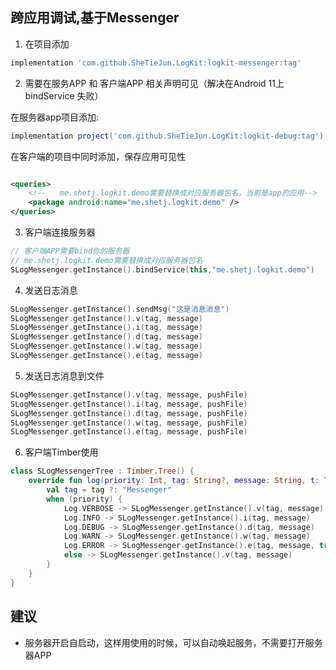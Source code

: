## 跨应用调试,基于Messenger

1. 在项目添加

```groovy 
implementation 'com.github.SheTieJun.LogKit:logkit-messenger:tag'
```

2. 需要在服务APP 和 客户端APP 相关声明可见（解决在Android 11上 bindService 失败）

在服务器app项目添加:

```groovy
implementation project('com.github.SheTieJun.LogKit:logkit-debug:tag')
```

在客户端的项目中同时添加，保存应用可见性

```xml

<queries>
    <!--   me.shetj.logkit.demo需要替换成对应服务器包名，当前是app的应用-->
    <package android:name="me.shetj.logkit.demo" />
</queries>
```

3. 客户端连接服务器

```kotlin 
// 客户端APP需要bind你的服务器 
// me.shetj.logkit.demo需要替换成对应服务器包名 
SLogMessenger.getInstance().bindService(this,"me.shetj.logkit.demo")
```

4. 发送日志消息

```kotlin
SLogMessenger.getInstance().sendMsg("这是消息消息")
SLogMessenger.getInstance().v(tag, message)
SLogMessenger.getInstance().i(tag, message)
SLogMessenger.getInstance().d(tag, message)
SLogMessenger.getInstance().w(tag, message)
SLogMessenger.getInstance().e(tag, message) 
```

5. 发送日志消息到文件

```kotlin
SLogMessenger.getInstance().v(tag, message, pushFile)
SLogMessenger.getInstance().i(tag, message, pushFile)
SLogMessenger.getInstance().d(tag, message, pushFile)
SLogMessenger.getInstance().w(tag, message, pushFile)
SLogMessenger.getInstance().e(tag, message, pushFile) 
```

6. 客户端Timber使用

```kotlin
class SLogMessengerTree : Timber.Tree() {
    override fun log(priority: Int, tag: String?, message: String, t: Throwable?) {
        val tag = tag ?: "Messenger"
        when (priority) {
            Log.VERBOSE -> SLogMessenger.getInstance().v(tag, message)
            Log.INFO -> SLogMessenger.getInstance().i(tag, message)
            Log.DEBUG -> SLogMessenger.getInstance().d(tag, message)
            Log.WARN -> SLogMessenger.getInstance().w(tag, message)
            Log.ERROR -> SLogMessenger.getInstance().e(tag, message, true)
            else -> SLogMessenger.getInstance().v(tag, message)
        }
    }
}
```

## 建议

- 服务器开启自启动，这样用使用的时候，可以自动唤起服务，不需要打开服务器APP
 
  

